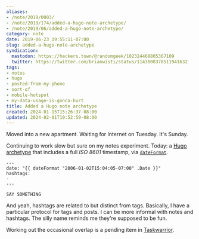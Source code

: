 ```yaml
---
aliases:
- /note/2019/0003/
- /note/2019/174/added-a-hugo-note-archetype/
- /note/2019/06/added-a-hugo-note-archetype/
category: note
date: 2019-06-23 19:55:11-07:00
slug: added-a-hugo-note-archetype
syndication:
  mastodon: https://hackers.town/@randomgeek/102324468805367109
  twitter: https://twitter.com/brianwisti/status/1143000378511941632
tags:
- notes
- hugo
- posted-from-my-phone
- sort-of
- mobile-hotspot
- my-data-usage-is-gonna-hurt
title: Added a Hugo note archetype
created: 2024-01-15T15:26:37-08:00
updated: 2024-02-01T19:52:59-08:00
---
```


Moved into a new apartment. Waiting for Internet on Tuesday. It's Sunday.

Continuing to work slow but sure on my notes experiment. Today: a [Hugo](../../../card/Hugo.md) [archetype](https://gohugo.io/content-management/archetypes/) that includes a full *ISO 8601* timestamp, via [`dateFormat`](https://gohugo.io/functions/dateformat).

````
---
date: "{{ dateFormat "2006-01-02T15:04:05-07:00" .Date }}"
hashtags:
-
---

SAY SOMETHING
````

And yeah, hashtags are related to but distinct from tags. Basically, I have a particular protocol for tags and posts. I can be more informal with notes and hashtags. The silly name reminds me they're supposed to be fun.

Working out the occasional overlap is a pending item in [Taskwarrior](../../../card/Taskwarrior.md).
